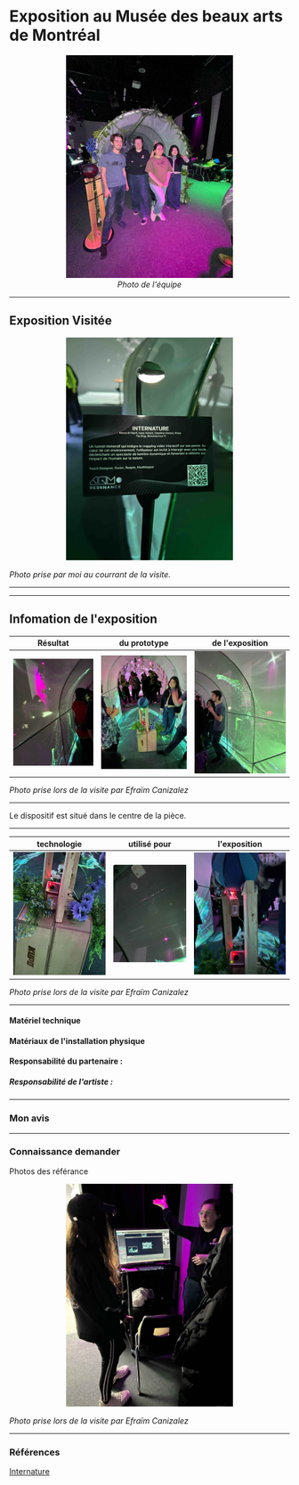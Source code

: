 #  Exposition au Musée des beaux arts de Montréal 

<p align="center">
  <img src="/tp2/photos/internature/internature_equipe.jpg" height= 400px> <br>
  <i>Photo de l'équipe</i>
</p>



---

## Exposition Visitée 

<p align="center">
  <img src="/tp2/photos/internature/fiche_internatuel.JPG" height= 400px>
</p>

*Photo prise par moi au courrant de la visite.*

---



---

## Infomation de l'exposition

 Résultat  | du prototype |  de l'exposition
:-------------------------:|:-------------------------:|:-------------------------:
![](/tp2/photos/internature/internature_projection_dans_tunnel.jpg)|![](/tp2/photos/internature/internature_vu_dans_tunnel.jpg)|![](/tp2/photos/internature/internature_projection_dans_tunnel_droite.jpg)

*Photo prise lors de la visite par Efraïm Canizalez*

---

Le dispositif est situé dans le centre de la pièce. 

---

 technologie  | utilisé pour | l'exposition
:-------------------------:|:-------------------------:|:-------------------------:
![](/tp2/photos/internature/internature_capteur.jpg)|![](/tp2/photos/internature/internature_projection.jpg)|![](/tp2/photos/internature/internature_prototype.jpg)

*Photo prise lors de la visite par Efraïm Canizalez*

---

#### Matériel technique



#### Matériaux de l'installation physique



#### Responsabilité du partenaire :


  
##### Responsabilité de l'artiste :



---

### Mon avis 



---

### Connaissance demander

 Photos des référance

<p align="center">
  <img src="/tp2/photos/internature/internature_ordi.jpg" height= 400px>
</p>

*Photo prise lors de la visite par Efraïm Canizalez*

---

### Références

[Internature](https://tprangers.github.io/internature/#/)
